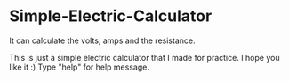 # Simple-Electric-Calculator

It can calculate the volts, amps and the resistance.

This is just a simple electric calculator that I made for practice. I hope you like it :)
Type "help" for help message.
